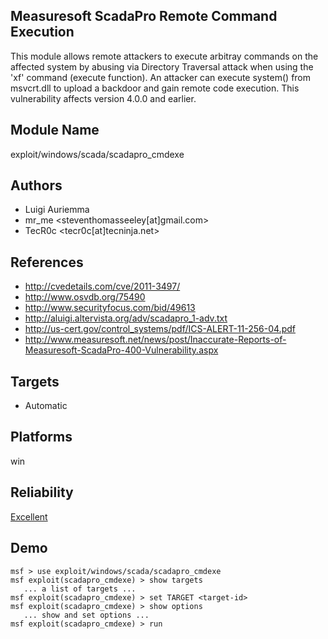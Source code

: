 ## Measuresoft ScadaPro Remote Command Execution

This module allows remote attackers to execute arbitray 
commands on the affected system by abusing via Directory 
Traversal attack when using the 'xf' command (execute 
function). An attacker can execute system() from msvcrt.dll 
to upload a backdoor and gain remote code execution. This 
vulnerability affects version 4.0.0 and earlier.


## Module Name
exploit/windows/scada/scadapro_cmdexe

## Authors
* Luigi Auriemma
* mr_me <steventhomasseeley[at]gmail.com>
* TecR0c <tecr0c[at]tecninja.net>


## References
* http://cvedetails.com/cve/2011-3497/
* http://www.osvdb.org/75490
* http://www.securityfocus.com/bid/49613
* http://aluigi.altervista.org/adv/scadapro_1-adv.txt
* http://us-cert.gov/control_systems/pdf/ICS-ALERT-11-256-04.pdf
* http://www.measuresoft.net/news/post/Inaccurate-Reports-of-Measuresoft-ScadaPro-400-Vulnerability.aspx



## Targets
* Automatic


## Platforms
win

## Reliability
[Excellent](https://github.com/rapid7/metasploit-framework/wiki/Exploit-Ranking)

## Demo

```
msf > use exploit/windows/scada/scadapro_cmdexe
msf exploit(scadapro_cmdexe) > show targets
   ... a list of targets ...
msf exploit(scadapro_cmdexe) > set TARGET <target-id>
msf exploit(scadapro_cmdexe) > show options
   ... show and set options ...
msf exploit(scadapro_cmdexe) > run
```
    
    